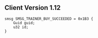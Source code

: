 ## Client Version 1.12

```rust,ignore
smsg SMSG_TRAINER_BUY_SUCCEEDED = 0x1B3 {
    Guid guid;    
    u32 id;    
}

```
